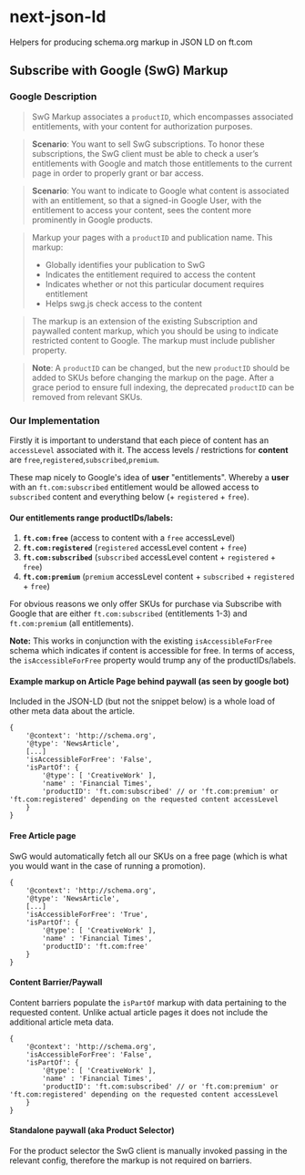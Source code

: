 # next-json-ld

Helpers for producing schema.org markup in JSON LD on ft.com

## Subscribe with Google (SwG) Markup

### Google Description
> SwG Markup associates a `productID`, which encompasses associated entitlements, with your content for authorization purposes.

> **Scenario**: You want to sell SwG subscriptions. To honor these subscriptions, the SwG client must be able to check a user’s entitlements with Google and match those entitlements to the current page in order to properly grant or bar access.

> **Scenario**: You want to indicate to Google what content is associated with an entitlement, so that a signed-in Google User, with the entitlement to access your content, sees the content more prominently in Google products.

> Markup your pages with a `productID` and publication name. This markup:
>
> * Globally identifies your publication to SwG
> * Indicates the entitlement required to access the content
> * Indicates whether or not this particular document requires entitlement
> * Helps swg.js check access to the content

> The markup is an extension of the existing Subscription and paywalled content markup, which you should be using to indicate restricted content to Google.  The markup must include publisher property.

> **Note**: A `productID` can be changed, but the new `productID` should be added to SKUs before changing the markup on the page. After a grace period to ensure full indexing, the deprecated `productID` can be removed from relevant SKUs.

### Our Implementation

Firstly it is important to understand that each piece of content has an `accessLevel` associated with it. The access levels / restrictions for **content** are `free`,`registered`,`subscribed`,`premium`.

These map nicely to Google's idea of **user** "entitlements". Whereby a **user** with an `ft.com:subscribed` entitlement would be allowed access to `subscribed` content and everything below (+ `registered` + `free`).

#### Our entitlements range productIDs/labels:

1. **`ft.com:free`** (access to content with a `free` accessLevel)
2. **`ft.com:registered`** (`registered` accessLevel content + `free`)
3. **`ft.com:subscribed`** (`subscribed` accessLevel content + `registered` + `free`)
4. **`ft.com:premium`** (`premium` accessLevel content + `subscribed` + `registered` + `free`)

For obvious reasons we only offer SKUs for purchase via Subscribe with Google that are either `ft.com:subscribed` (entitlements 1-3) and `ft.com:premium` (all entitlements).

**Note:** This works in conjunction with the existing `isAccessibleForFree` schema which indicates if content is accessible for free. In terms of access, the `isAccessibleForFree` property would trump any of the productIDs/labels.

#### Example markup on Article Page behind paywall (as seen by google bot)
Included in the JSON-LD (but not the snippet below) is a whole load of other meta data about the article.

```
{
	'@context': 'http://schema.org',
	'@type': 'NewsArticle',
	[...]
	'isAccessibleForFree': 'False',
	'isPartOf': {
		'@type': [ 'CreativeWork' ],
		'name' : 'Financial Times',
		'productID': 'ft.com:subscribed' // or 'ft.com:premium' or 'ft.com:registered' depending on the requested content accessLevel
	}
}
```

#### Free Article page
SwG would automatically fetch all our SKUs on a free page (which is what you would want in the case of running a promotion).

```
{
	'@context': 'http://schema.org',
	'@type': 'NewsArticle',
	[...]
	'isAccessibleForFree': 'True',
	'isPartOf': {
		'@type': [ 'CreativeWork' ],
		'name' : 'Financial Times',
		'productID': 'ft.com:free'
	}
}
```

#### Content Barrier/Paywall
Content barriers populate the `isPartOf` markup with data pertaining to the requested content. Unlike actual article pages it does not include the additional article meta data.

```
{
	'@context': 'http://schema.org',
	'isAccessibleForFree': 'False',
	'isPartOf': {
		'@type': [ 'CreativeWork' ],
		'name' : 'Financial Times',
		'productID': 'ft.com:subscribed' // or 'ft.com:premium' or 'ft.com:registered' depending on the requested content accessLevel
	}
}
```

#### Standalone paywall (aka Product Selector)
For the product selector the SwG client is manually invoked passing in the relevant config, therefore the markup is not required on barriers.
